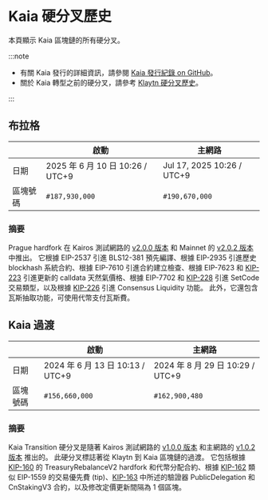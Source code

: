 # Kaia 硬分叉歷史

本頁顯示 Kaia 區塊鏈的所有硬分叉。

:::note

- 有關 Kaia 發行的詳細資訊，請參閱 [Kaia 發行紀錄 on GitHub](https://github.com/kaiachain/kaia/releases)。
- 關於 Kaia 轉型之前的硬分叉，請參考 [Klaytn 硬分叉歷史](klaytn-history.md)。

:::

## 布拉格

| ` `  | 啟動                                            | 主網路                                        |
| ---- | --------------------------------------------- | ------------------------------------------ |
| 日期   | 2025 年 6 月 10 日 10:26 / UTC+9 | Jul 17, 2025 10:26 / UTC+9 |
| 區塊號碼 | `#187,930,000`                                | `#190,670,000`                             |

### 摘要

Prague hardfork 在 Kairos 測試網路的 [v2.0.0 版本](https://github.com/kaiachain/kaia/releases/tag/v2.0.0) 和 Mainnet 的 [v2.0.2 版本](https://github.com/kaiachain/kaia/releases/tag/v2.0.2) 中推出。 它根據 EIP-2537 引進 BLS12-381 預先編譯、根據 EIP-2935 引進歷史 blockhash 系統合約、根據 EIP-7610 引進合約建立檢查、根據 EIP-7623 和 [KIP-223](https://kips.kaia.io/KIPs/kip-223) 引進更新的 calldata 天然氣價格、根據 EIP-7702 和 [KIP-228](https://kips.kaia.io/KIPs/kip-228) 引進 SetCode 交易類型，以及根據 [KIP-226](https://kips.kaia.io/KIPs/kip-226) 引進 Consensus Liquidity 功能。 此外，它還包含瓦斯抽取功能，可使用代幣支付瓦斯費。

## Kaia 過渡

| ` `  | 啟動                                            | 主網路                                           |
| ---- | --------------------------------------------- | --------------------------------------------- |
| 日期   | 2024 年 6 月 13 日 10:13 / UTC+9 | 2024 年 8 月 29 日 10:29 / UTC+9 |
| 區塊號碼 | `#156,660,000`                                | `#162,900,480`                                |

### 摘要

Kaia Transition 硬分叉是隨著 Kairos 測試網路的 [v1.0.0 版本](https://github.com/kaiachain/kaia/releases/tag/v1.0.0) 和主網路的 [v1.0.2 版本](https://github.com/kaiachain/kaia/releases/tag/v1.0.2) 推出的。 此硬分叉標誌著從 Klaytn 到 Kaia 區塊鏈的過渡。 它包括根據 [KIP-160](https://kips.kaia.io/KIPs/kip-160) 的 TreasuryRebalanceV2 hardfork 和代幣分配合約、根據 [KIP-162](https://kips.kaia.io/KIPs/kip-162) 類似 EIP-1559 的交易優先費 (tip)、[KIP-163](https://kips.kaia.io/KIPs/kip-163) 中所述的驗證器 PublicDelegation 和 CnStakingV3 合約，以及修改定價更新間隔為 1 個區塊。